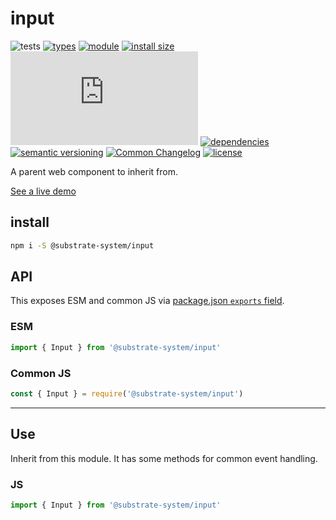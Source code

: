 # input
![tests](https://github.com/substrate-system/input/actions/workflows/nodejs.yml/badge.svg)
[![types](https://img.shields.io/npm/types/@substrate-system/input?style=flat-square)](README.md)
[![module](https://img.shields.io/badge/module-ESM%2FCJS-blue?style=flat-square)](README.md)
[![install size](https://packagephobia.com/badge?p=@substrate-system/input)](https://packagephobia.com/result?p=@substrate-system/input)
[![GZip size](https://img.badgesize.io/https%3A%2F%2Fesm.sh%2F%40substrate-system%2Finput%2Fes2022%2Finput.mjs?style=flat-square&compression=gzip)](https://esm.sh/@substrate-system/input/es2022/input.mjs)
[![dependencies](https://img.shields.io/badge/dependencies-zero-brightgreen.svg?style=flat-square)](package.json)
[![semantic versioning](https://img.shields.io/badge/semver-2.0.0-blue?logo=semver&style=flat-square)](https://semver.org/)
[![Common Changelog](https://nichoth.github.io/badge/common-changelog.svg)](./CHANGELOG.md)
[![license](https://img.shields.io/badge/license-Polyform_Small_Business-249fbc?style=flat-square)](LICENSE)


A parent web component to inherit from.

[See a live demo](https://substrate-system.github.io/input/)

<!-- toc -->

## install

```sh
npm i -S @substrate-system/input
```

## API

This exposes ESM and common JS via [package.json `exports` field](https://nodejs.org/api/packages.html#exports).

### ESM
```js
import { Input } from '@substrate-system/input'
```

### Common JS
```js
const { Input } = require('@substrate-system/input')
```

-----------------

## Use
Inherit from this module. It has some methods for common event handling.

### JS
```js
import { Input } from '@substrate-system/input'
```
